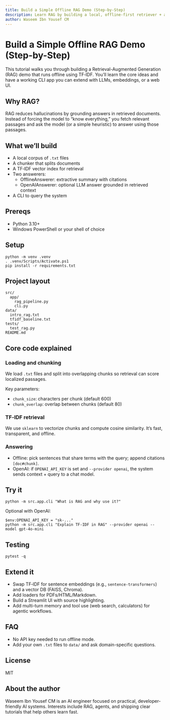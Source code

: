 ```yaml
---
title: Build a Simple Offline RAG Demo (Step-by-Step)
description: Learn RAG by building a local, offline-first retriever + answerer with optional LLM grounding.
author: Waseem Ibn Yousef CM
---
```


# Build a Simple Offline RAG Demo (Step-by-Step)

This tutorial walks you through building a Retrieval-Augmented Generation (RAG) demo that runs offline using TF‑IDF. You’ll learn the core ideas and have a working CLI app you can extend with LLMs, embeddings, or a web UI.

## Why RAG?
RAG reduces hallucinations by grounding answers in retrieved documents. Instead of forcing the model to “know everything,” you fetch relevant passages and ask the model (or a simple heuristic) to answer using those passages.

## What we’ll build
- A local corpus of `.txt` files
- A chunker that splits documents
- A TF‑IDF vector index for retrieval
- Two answerers:
  - OfflineAnswerer: extractive summary with citations
  - OpenAIAnswerer: optional LLM answer grounded in retrieved context
- A CLI to query the system

## Prereqs
- Python 3.10+
- Windows PowerShell or your shell of choice

## Setup
```pwsh
python -m venv .venv
. .venv/Scripts/Activate.ps1
pip install -r requirements.txt
```

## Project layout
```
src/
  app/
    rag_pipeline.py
    cli.py
data/
  intro_rag.txt
  tfidf_baseline.txt
tests/
  test_rag.py
README.md
```

## Core code explained

### Loading and chunking
We load `.txt` files and split into overlapping chunks so retrieval can score localized passages.

Key parameters:
- `chunk_size`: characters per chunk (default 600)
- `chunk_overlap`: overlap between chunks (default 80)

### TF‑IDF retrieval
We use `sklearn` to vectorize chunks and compute cosine similarity. It’s fast, transparent, and offline.

### Answering
- Offline: pick sentences that share terms with the query; append citations `[doc#chunk]`.
- OpenAI: if `OPENAI_API_KEY` is set and `--provider openai`, the system sends context + query to a chat model.

## Try it
```pwsh
python -m src.app.cli "What is RAG and why use it?"
```
Optional with OpenAI:
```pwsh
$env:OPENAI_API_KEY = "sk-..."
python -m src.app.cli "Explain TF-IDF in RAG" --provider openai --model gpt-4o-mini
```

## Testing
```pwsh
pytest -q
```

## Extend it
- Swap TF‑IDF for sentence embeddings (e.g., `sentence-transformers`) and a vector DB (FAISS, Chroma).
- Add loaders for PDFs/HTML/Markdown.
- Build a Streamlit UI with source highlighting.
- Add multi-turn memory and tool use (web search, calculators) for agentic workflows.

## FAQ
- No API key needed to run offline mode.
- Add your own `.txt` files to `data/` and ask domain-specific questions.

## License
MIT

## About the author
Waseem Ibn Yousef CM is an AI engineer focused on practical, developer-friendly AI systems. Interests include RAG, agents, and shipping clear tutorials that help others learn fast.
